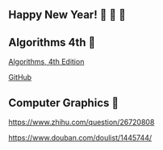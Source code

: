 ## Happy New Year! :gift: :tada: :bell:

## Algorithms 4th :memo: 

[Algorithms, 4th Edition ](https://algs4.cs.princeton.edu/home/)

[GitHub](https://github.com/kevin-wayne/algs4)

## Computer Graphics :pencil:

https://www.zhihu.com/question/26720808

https://www.douban.com/doulist/1445744/
